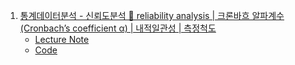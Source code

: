 1. [통계데이터분석 - 신뢰도분석 🔑 reliability analysis | 크론바흐 알파계수(Cronbach’s coefficient α) | 내적일관성 | 측정척도](https://youtu.be/v9NikIxAstY)
    - [Lecture Note](./Note/Reliability_Analysis.md)
    - [Code](./Code/Reliability_Analysis.R)